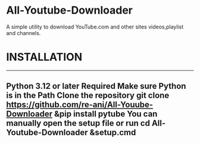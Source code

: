 # All-Youtube-Downloader
A simple utility to download YouTube.com and other sites videos,playlist and channels.
# INSTALLATION
----------------------------------------------
Python 3.12 or later Required
Make sure Python is in the Path
Clone the repository
git clone https://github.com/re-ani/All-Youube-Downloader
&pip install pytube
You can manually open the setup file or run 
cd All-Youtube-Downloader
&setup.cmd
---------------------------------------------
